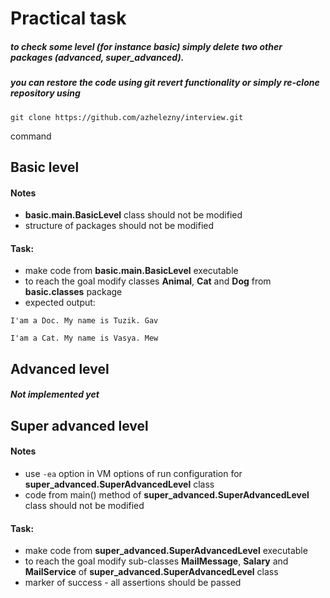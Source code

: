 # Practical task
##### to check some level (for instance basic) simply delete two other packages (advanced, super_advanced). 
##### you can restore the code using git revert functionality or simply re-clone repository using
`git clone https://github.com/azhelezny/interview.git`
 
command 
## Basic level
#### Notes
* **basic.main.BasicLevel** class should not be modified
* structure of packages should not be modified
#### Task: 
* make code from **basic.main.BasicLevel** executable
* to reach the goal modify classes **Animal**, **Cat** and **Dog** from **basic.classes** package
* expected output:

`I'am a Doc. My name is Tuzik. Gav`

`I'am a Cat. My name is Vasya. Mew`
## Advanced level 
##### Not implemented yet

## Super advanced level
#### Notes
* use `-ea` option in VM options of run configuration for **super_advanced.SuperAdvancedLevel** class 
* code from main() method of **super_advanced.SuperAdvancedLevel** class should not be modified
#### Task: 
* make code from  **super_advanced.SuperAdvancedLevel** executable
* to reach the goal modify sub-classes **MailMessage**, **Salary** and **MailService** of **super_advanced.SuperAdvancedLevel** class
* marker of success - all assertions should be passed   